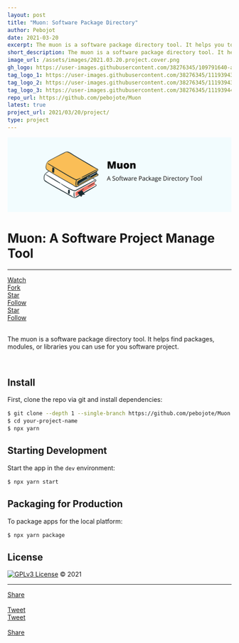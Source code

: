 ```yaml
---
layout: post
title: "Muon: Software Package Directory"
author: Pebojot
date: 2021-03-20
excerpt: The muon is a software package directory tool. It helps you to find software packages from different platform and programming languages. A software package is a software that has been built from source with one of the available package management systems. The package gives the compiled code.
short_description: The muon is a software package directory tool. It helps you to find software packages from different
image_url: /assets/images/2021.03.20.project.cover.png
gh_logo: https://user-images.githubusercontent.com/38276345/109791640-a0fa0d00-7c4d-11eb-9b7f-ad4b61a56d5c.png
tag_logo_1: https://user-images.githubusercontent.com/38276345/111939433-3a0e9c00-8b07-11eb-8e12-6e9f1ad78b3d.png
tag_logo_2: https://user-images.githubusercontent.com/38276345/111939439-3bd85f80-8b07-11eb-8e54-f4d080e584fb.png
tag_logo_3: https://user-images.githubusercontent.com/38276345/111939441-3c70f600-8b07-11eb-8e18-fe0e11a12871.jpg
repo_url: https://github.com/pebojote/Muon
latest: true
project_url: 2021/03/20/project/
type: project
---
```


<img src="https://raw.githubusercontent.com/pebojote/Muon/master/.erb/img/muon-banner.png" class="rounded img-fluid">

# Muon: A Software Project Manage Tool
---

<div class="desktop__size">
  <div class="d-flex justify-content-start">
    <div class="p-1">
      <a class="github-button" href="https://github.com/pebojote/Muon/subscription" data-size="large"
        data-show-count="true" aria-label="Watch pebojote/Vacuum on GitHub">
        Watch
      </a>
    </div>
    <div class="p-1">
      <a class="github-button" href="https://github.com/pebojote/Muon/fork" data-size="large" data-show-count="true"
        aria-label="Fork pebojote/Vacuum on GitHub">
        Fork
      </a>
    </div>
    <div class="p-1">
      <a class="github-button" href="https://github.com/pebojote/Muon" data-size="large" data-show-count="true"
        aria-label="Star pebojote/Vacuum on GitHub">
        Star
      </a>
    </div>
    <div class="p-1">
        <a class="github-button" href="https://github.com/pebojote" data-size="large" data-show-count="true" aria-label="Follow @pebojote on GitHub">Follow</a>
    </div>
  </div>
</div>

<div class="mobile__size">
  <div class="d-flex justify-content-start">
    <div class="p-1">
      <a class="github-button" href="https://github.com/pebojote/Muon" data-size="large" data-show-count="true"
        aria-label="Star pebojote/Vacuum on GitHub">
        Star
      </a>
    </div>
    <div class="p-1">
        <a class="github-button" href="https://github.com/pebojote" data-size="large" data-show-count="true" aria-label="Follow @pebojote on GitHub">Follow</a>
    </div>
  </div>
</div>

<br>

<p>
  The muon is a software package directory tool. It helps find packages, modules, or libraries you can use for you software project.
</p>

<br>

## Install

First, clone the repo via git and install dependencies:

```bash
$ git clone --depth 1 --single-branch https://github.com/pebojote/Muon.git your-project-name
$ cd your-project-name
$ npx yarn
```

## Starting Development

Start the app in the `dev` environment:

```bash
$ npx yarn start
```

## Packaging for Production

To package apps for the local platform:

```bash
$ npx yarn package
```

## License

[![GPLv3 License](https://img.shields.io/badge/License-MIT%20-yellow.svg)](https://opensource.org/licenses/) &copy; 2021

---

<div class="desktop__size ">
  <div class="d-flex align-items-center">
    <div class="align-self-center">
      <div class="fb-share-button align-self-center" style="vertical-align: super;top:-2px" data-href="https://www.pebojot.com/2021/03/20/project/" data-layout="button" data-size="large"><a target="_blank" href="https://www.facebook.com/sharer/sharer.php?u=https%3A%2F%2Fdevelopers.facebook.com%2Fdocs%2Fplugins%2F&amp;src=sdkpreparse" class="fb-xfbml-parse-ignore">Share</a></div>
    </div>
    &nbsp;
    <div class="align-self-center">
      <a href="https://twitter.com/share?ref_src=twsrc%5Etfw" class="twitter-share-button" data-size="large"
        data-show-screen-name="false" data-show-count="false" data-via="pebojote">Tweet</a>
      <script async src="https://platform.twitter.com/widgets.js" charset="utf-8"></script>
    </div>
  </div>
</div>

<div class="mobile__size">
    <div class="d-flex align-items-center justify-content-start">
        <div class="align-self-center">
            <a href="https://twitter.com/share?ref_src=twsrc%5Etfw" class="twitter-share-button align-self-center" data-show-screen-name="false" data-show-count="false" data-via="pebojote">Tweet</a><script async src="https://platform.twitter.com/widgets.js" charset="utf-8"></script>
        </div>
        &nbsp;
        <div class="align-self-center">
          <div class="fb-share-button align-self-center" style="vertical-align: super;top:-2px" data-href="https://www.pebojot.com/2021/03/20/project/" data-layout="button" data-size="small"><a target="_blank" href="https://www.facebook.com/sharer/sharer.php?u=https%3A%2F%2Fdevelopers.facebook.com%2Fdocs%2Fplugins%2F&amp;src=sdkpreparse" class="fb-xfbml-parse-ignore">Share</a></div>
        </div>
    </div>
</div>
<br />
<br />
<br />
<br />
<br />